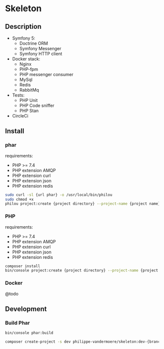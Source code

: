 # Skeleton

## Description

- Symfony 5:
  - Doctrine ORM 
  - Symfony Messenger
  - Symfony HTTP client
- Docker stack:
  - Nginx  
  - PHP-fpm
  - PHP messenger consumer 
  - MySql
  - Redis
  - RabbitMq 
- Tests:
  - PHP Unit
  - PHP Code sniffer
  - PHP Stan
- CircleCi

## Install

### phar

requirements:
- PHP >= 7.4
- PHP extension AMQP
- PHP extension curl
- PHP extension json
- PHP extension redis

```bash
sudo curl -sl {url phar} -o /usr/local/bin/philou
sudo chmod +x 
philou project:create {project directory} --project-name {project name} --project-url {project url}
```

### PHP

requirements:
- PHP >= 7.4
- PHP extension AMQP
- PHP extension curl
- PHP extension json
- PHP extension redis

```bash
composer install
bin/console project:create {project directory} --project-name {project name} --project-url {project url}
```

### Docker

@todo

## Development

### Build Phar

```bash
bin/console phar:build
```

```bash
composer create-project -s dev philippe-vandermoere/skeleton:dev-{branch name} {project name} 
```
